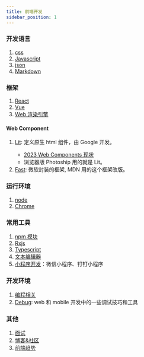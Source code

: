 ```yaml
---
title: 前端开发
sidebar_position: 1
---
```


### 开发语言

1. [css](./css/index.md)
2. [Javascript](./Javascript/Index.md)
3. [json](./json.md)
4. [Markdown](./Markdown.md)

### 框架

1. [React](./React/index.md)
2. [Vue](./Vue/index.md)
3. [Web 渲染引擎](./web-render/index.md)

#### Web Component

1. [Lit](https://lit.dev/docs/): 定义原生 html 组件，由 Google 开发。<Badge github="https://github.com/lit/lit" />
   - [2023 Web Components 现状](https://blog.5bang.top/2023/04/21/2023_state_of_web_component)
   - 浏览器版 Photoship 用的就是 Lit。
2. [Fast](https://www.fast.design/): 微软封装的框架, MDN 用的这个框架改版。<Badge github="https://github.com/microsoft/fast" />

### 运行环境

1. [node](./node/index.md)
2. [Chrome](./Chrome/Index.md)

### 常用工具

1. [npm 模块](./npm/React_Router.md)
2. [Rxjs](./Rxjs.md)
3. [Typescript](./Typescript.md)
4. [文本编辑器](./text-editor.md)
5. [小程序开发](./webapp.md)：微信小程序、钉钉小程序

### 开发环境

1. [编程相关](./code/index.md)
2. [Debug](./Debug.md): web 和 mobile 开发中的一些调试技巧和工具

### 其他

1. [面试](./Interview.md)
2. [博客&社区](./blog.md)
3. [前端趋势](./Trend.md)
